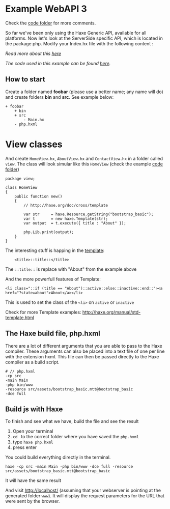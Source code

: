# Example WebAPI 3

Check the [code folder](https://github.com/MatthijsKamstra/haxephp/tree/master/03webapi/code) for more comments.

So far we've been only using the Haxe Generic API, available for all platforms. Now let's look at the ServerSide specific API, which is located in the package php. Modify your Index.hx file with the following content :



*Read more about this [here](about.md)*

_The code used in this example can be found [here](https://github.com/MatthijsKamstra/haxephp/tree/master/03webapi/code)._


## How to start

Create a folder named **foobar** (please use a better name; any name will do) and create folders **bin** and **src**.
See example below:

```
+ foobar
	+ bin
	+ src
		- Main.hx
	- php.hxml
```


# View classes

And create `HomeView.hx`, `AboutView.hx` and `ContactView.hx` in a folder called `view`.
The class will look simular like this `HomeView` (check the example [code folder](https://github.com/MatthijsKamstra/haxephp/tree/master/03webapi/code))

```
package view;

class HomeView 
{
	public function new() 
	{
		// http://haxe.org/doc/cross/template

		var str 	= haxe.Resource.getString("bootstrap_basic");
		var t 		= new haxe.Template(str);
		var output 	= t.execute({ title : "About" });

		php.Lib.print(output);
	}
}

```

The interesting stuff is happing in the [template](https://github.com/MatthijsKamstra/haxephp/tree/master/03webapi/code/src/assets/bootstrap_basic.mtt):

```
	<title>::title::</title>
```

The `::title::` is replace with "About" from the example above

And the more powerfull features of Template:

```
<li class="::if (title == "About")::active::else::inactive::end::"><a href="?state=about">About</a></li>
```
This is used to set the class of the `<li>` on `active` or `inactive`


Check for more Template examples: <http://haxe.org/manual/std-template.html>


## The Haxe build file, php.hxml

There are a lot of different arguments that you are able to pass to the Haxe compiler.
These arguments can also be placed into a text file of one per line with the extension hxml. This file can then be passed directly to the Haxe compiler as a build script.

```
# // php.hxml
-cp src
-main Main
-php bin/www
-resource src/assets/bootstrap_basic.mtt@bootstrap_basic
-dce full
```


## Build js with Haxe

To finish and see what we have, build the file and see the result

1. Open your terminal
2. `cd ` to the correct folder where you have saved the `php.hxml` 
3. type `haxe php.hxml`
4. press enter


You could build everything directly in the terminal.

```
haxe -cp src -main Main -php bin/www -dce full -resource src/assets/bootstrap_basic.mtt@bootstrap_basic
```

It will have the same result



And visit <http://localhost/> (assuming that your webserver is pointing at the generated folder `www`). It will display the request parameters for the URL that were sent by the browser.

